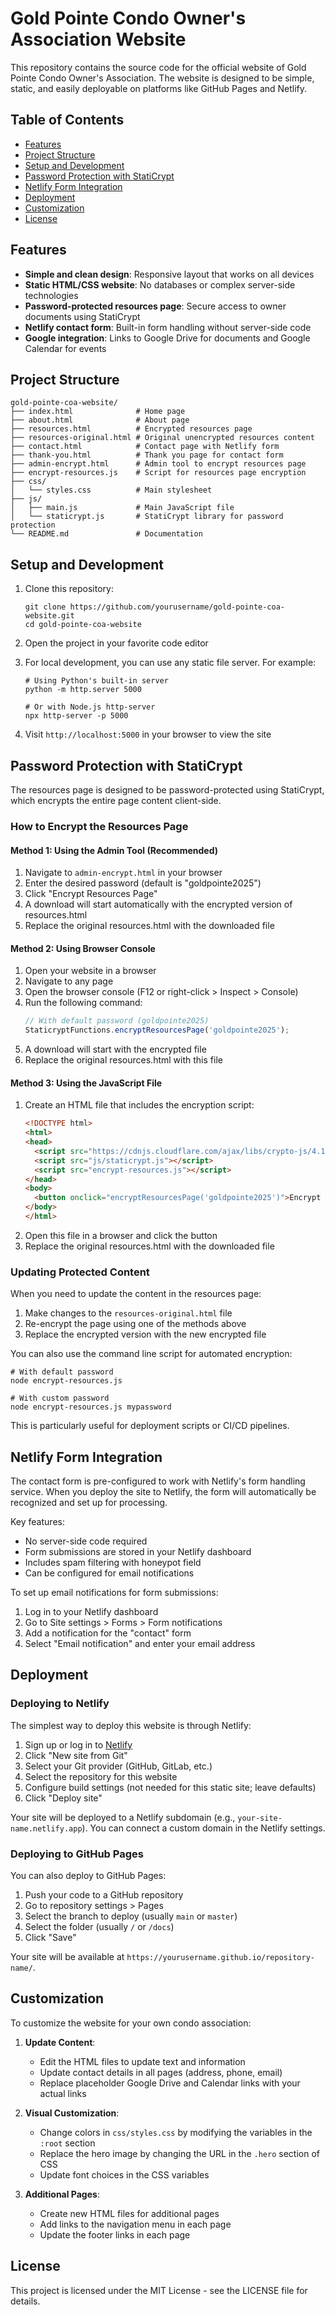 # Gold Pointe Condo Owner's Association Website

This repository contains the source code for the official website of Gold Pointe Condo Owner's Association. The website is designed to be simple, static, and easily deployable on platforms like GitHub Pages and Netlify.

## Table of Contents

- [Features](#features)
- [Project Structure](#project-structure)
- [Setup and Development](#setup-and-development)
- [Password Protection with StatiCrypt](#password-protection-with-staticrypt)
- [Netlify Form Integration](#netlify-form-integration)
- [Deployment](#deployment)
- [Customization](#customization)
- [License](#license)

## Features

- **Simple and clean design**: Responsive layout that works on all devices
- **Static HTML/CSS website**: No databases or complex server-side technologies
- **Password-protected resources page**: Secure access to owner documents using StatiCrypt
- **Netlify contact form**: Built-in form handling without server-side code
- **Google integration**: Links to Google Drive for documents and Google Calendar for events

## Project Structure

```
gold-pointe-coa-website/
├── index.html              # Home page
├── about.html              # About page
├── resources.html          # Encrypted resources page
├── resources-original.html # Original unencrypted resources content
├── contact.html            # Contact page with Netlify form
├── thank-you.html          # Thank you page for contact form
├── admin-encrypt.html      # Admin tool to encrypt resources page
├── encrypt-resources.js    # Script for resources page encryption
├── css/
│   └── styles.css          # Main stylesheet
├── js/
│   ├── main.js             # Main JavaScript file
│   └── staticrypt.js       # StatiCrypt library for password protection
└── README.md               # Documentation
```

## Setup and Development

1. Clone this repository:
   ```
   git clone https://github.com/yourusername/gold-pointe-coa-website.git
   cd gold-pointe-coa-website
   ```

2. Open the project in your favorite code editor

3. For local development, you can use any static file server. For example:
   ```
   # Using Python's built-in server
   python -m http.server 5000
   
   # Or with Node.js http-server
   npx http-server -p 5000
   ```

4. Visit `http://localhost:5000` in your browser to view the site

## Password Protection with StatiCrypt

The resources page is designed to be password-protected using StatiCrypt, which encrypts the entire page content client-side.

### How to Encrypt the Resources Page

#### Method 1: Using the Admin Tool (Recommended)

1. Navigate to `admin-encrypt.html` in your browser
2. Enter the desired password (default is "goldpointe2025")
3. Click "Encrypt Resources Page"
4. A download will start automatically with the encrypted version of resources.html
5. Replace the original resources.html with the downloaded file

#### Method 2: Using Browser Console

1. Open your website in a browser
2. Navigate to any page
3. Open the browser console (F12 or right-click > Inspect > Console)
4. Run the following command:
   ```javascript
   // With default password (goldpointe2025)
   StaticryptFunctions.encryptResourcesPage('goldpointe2025');
   ```
5. A download will start with the encrypted file
6. Replace the original resources.html with this file

#### Method 3: Using the JavaScript File

1. Create an HTML file that includes the encryption script:
   ```html
   <!DOCTYPE html>
   <html>
   <head>
     <script src="https://cdnjs.cloudflare.com/ajax/libs/crypto-js/4.1.1/crypto-js.min.js"></script>
     <script src="js/staticrypt.js"></script>
     <script src="encrypt-resources.js"></script>
   </head>
   <body>
     <button onclick="encryptResourcesPage('goldpointe2025')">Encrypt Resources</button>
   </body>
   </html>
   ```
2. Open this file in a browser and click the button
3. Replace the original resources.html with the downloaded file

### Updating Protected Content

When you need to update the content in the resources page:

1. Make changes to the `resources-original.html` file
2. Re-encrypt the page using one of the methods above
3. Replace the encrypted version with the new encrypted file

You can also use the command line script for automated encryption:

```
# With default password
node encrypt-resources.js

# With custom password
node encrypt-resources.js mypassword
```

This is particularly useful for deployment scripts or CI/CD pipelines.

## Netlify Form Integration

The contact form is pre-configured to work with Netlify's form handling service. When you deploy the site to Netlify, the form will automatically be recognized and set up for processing.

Key features:
- No server-side code required
- Form submissions are stored in your Netlify dashboard
- Includes spam filtering with honeypot field
- Can be configured for email notifications

To set up email notifications for form submissions:
1. Log in to your Netlify dashboard
2. Go to Site settings > Forms > Form notifications
3. Add a notification for the "contact" form
4. Select "Email notification" and enter your email address

## Deployment

### Deploying to Netlify

The simplest way to deploy this website is through Netlify:

1. Sign up or log in to [Netlify](https://www.netlify.com/)
2. Click "New site from Git"
3. Select your Git provider (GitHub, GitLab, etc.)
4. Select the repository for this website
5. Configure build settings (not needed for this static site; leave defaults)
6. Click "Deploy site"

Your site will be deployed to a Netlify subdomain (e.g., `your-site-name.netlify.app`). You can connect a custom domain in the Netlify settings.

### Deploying to GitHub Pages

You can also deploy to GitHub Pages:

1. Push your code to a GitHub repository
2. Go to repository settings > Pages
3. Select the branch to deploy (usually `main` or `master`)
4. Select the folder (usually `/` or `/docs`)
5. Click "Save"

Your site will be available at `https://yourusername.github.io/repository-name/`.

## Customization

To customize the website for your own condo association:

1. **Update Content**:
   - Edit the HTML files to update text and information
   - Update contact details in all pages (address, phone, email)
   - Replace placeholder Google Drive and Calendar links with your actual links

2. **Visual Customization**:
   - Change colors in `css/styles.css` by modifying the variables in the `:root` section
   - Replace the hero image by changing the URL in the `.hero` section of CSS
   - Update font choices in the CSS variables

3. **Additional Pages**:
   - Create new HTML files for additional pages
   - Add links to the navigation menu in each page
   - Update the footer links in each page

## License

This project is licensed under the MIT License - see the LICENSE file for details.

